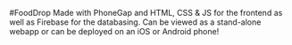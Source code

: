 #FoodDrop
Made with PhoneGap and HTML, CSS & JS for the frontend as well as Firebase for the databasing. Can be viewed as a stand-alone webapp or can be deployed on an iOS or Android phone!
